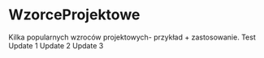 # WzorceProjektowe
Kilka popularnych wzroców projektowych- przykład + zastosowanie.
Test
Update 1
Update 2
Update 3
